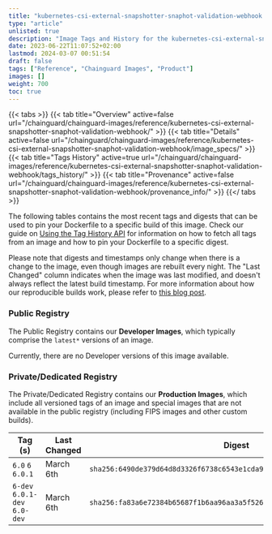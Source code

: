 ```yaml
---
title: "kubernetes-csi-external-snapshotter-snaphot-validation-webhook Image Tags History"
type: "article"
unlisted: true
description: "Image Tags and History for the kubernetes-csi-external-snapshotter-snaphot-validation-webhook Chainguard Image"
date: 2023-06-22T11:07:52+02:00
lastmod: 2024-03-07 00:51:54
draft: false
tags: ["Reference", "Chainguard Images", "Product"]
images: []
weight: 700
toc: true
---
```


{{< tabs >}}
{{< tab title="Overview" active=false url="/chainguard/chainguard-images/reference/kubernetes-csi-external-snapshotter-snaphot-validation-webhook/" >}}
{{< tab title="Details" active=false url="/chainguard/chainguard-images/reference/kubernetes-csi-external-snapshotter-snaphot-validation-webhook/image_specs/" >}}
{{< tab title="Tags History" active=true url="/chainguard/chainguard-images/reference/kubernetes-csi-external-snapshotter-snaphot-validation-webhook/tags_history/" >}}
{{< tab title="Provenance" active=false url="/chainguard/chainguard-images/reference/kubernetes-csi-external-snapshotter-snaphot-validation-webhook/provenance_info/" >}}
{{</ tabs >}}

The following tables contains the most recent tags and digests that can be used to pin your Dockerfile to a specific build of this image. Check our guide on [Using the Tag History API](/chainguard/chainguard-images/using-the-tag-history-api/) for information on how to fetch all tags from an image and how to pin your Dockerfile to a specific digest.

Please note that digests and timestamps only change when there is a change to the image, even though images are rebuilt every night. The "Last Changed" column indicates when the image was last modified, and doesn't always reflect the latest build timestamp. For more information about how our reproducible builds work, please refer to [this blog post](https://www.chainguard.dev/unchained/reproducing-chainguards-reproducible-image-builds).

### Public Registry
The Public Registry contains our **Developer Images**, which typically comprise the `latest*` versions of an image.

Currently, there are no Developer versions of this image available.

### Private/Dedicated Registry
The Private/Dedicated Registry contains our **Production Images**, which include all versioned tags of an image and special images that are not available in the public registry (including FIPS images and other custom builds).

| Tag (s)                        | Last Changed | Digest                                                                    |
|--------------------------------|--------------|---------------------------------------------------------------------------|
|  `6.0` `6` `6.0.1`             | March 6th    | `sha256:6490de379d64d8d3326f6738c6543e1cda9c29625e0c10fd060fe62713680884` |
|  `6-dev` `6.0.1-dev` `6.0-dev` | March 6th    | `sha256:fa83a6e72384b65687f1b6aa96aa3a5f526ba62a0972e2c864a779adc2a877b6` |


